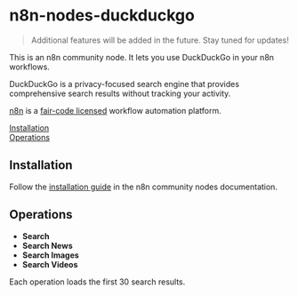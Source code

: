 # n8n-nodes-duckduckgo

>  Additional features will be added in the future. Stay tuned for updates!

This is an n8n community node. It lets you use DuckDuckGo in your n8n workflows.

DuckDuckGo is a privacy-focused search engine that provides comprehensive search results without tracking your activity.

[n8n](https://n8n.io/) is a [fair-code licensed](https://docs.n8n.io/reference/license/) workflow automation platform.

[Installation](#installation)  
[Operations](#operations)  

## Installation

Follow the [installation guide](https://docs.n8n.io/integrations/community-nodes/installation/) in the n8n community nodes documentation.

## Operations

- **Search**
- **Search News**
- **Search Images**
- **Search Videos**

Each operation loads the first 30 search results.
